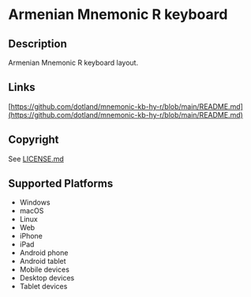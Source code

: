 Armenian Mnemonic R keyboard
==============


Description
-----------
Armenian Mnemonic R keyboard layout.

Links
-----
[https://github.com/dotland/mnemonic-kb-hy-r/blob/main/README.md](https://github.com/dotland/mnemonic-kb-hy-r/blob/main/README.md)

Copyright
---------
See [LICENSE.md](LICENSE.md)

Supported Platforms
-------------------
 * Windows
 * macOS
 * Linux
 * Web
 * iPhone
 * iPad
 * Android phone
 * Android tablet
 * Mobile devices
 * Desktop devices
 * Tablet devices

